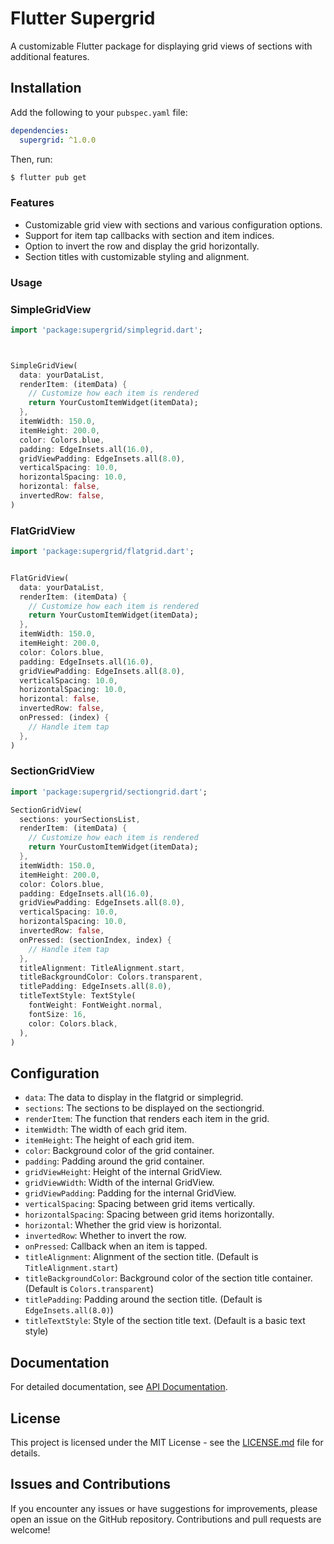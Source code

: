 # Flutter Supergrid

A customizable Flutter package for displaying grid views of sections with additional features.

## Installation

Add the following to your `pubspec.yaml` file:

```yaml
dependencies:
  supergrid: ^1.0.0
```

Then, run:

```bash
$ flutter pub get
```


### Features

- Customizable grid view with sections and various configuration options.
- Support for item tap callbacks with section and item indices.
- Option to invert the row and display the grid horizontally.
- Section titles with customizable styling and alignment.


### Usage

### SimpleGridView

```dart
import 'package:supergrid/simplegrid.dart';



SimpleGridView(
  data: yourDataList,
  renderItem: (itemData) {
    // Customize how each item is rendered
    return YourCustomItemWidget(itemData);
  },
  itemWidth: 150.0,
  itemHeight: 200.0,
  color: Colors.blue,
  padding: EdgeInsets.all(16.0),
  gridViewPadding: EdgeInsets.all(8.0),
  verticalSpacing: 10.0,
  horizontalSpacing: 10.0,
  horizontal: false,
  invertedRow: false,
)
```

### FlatGridView
```dart
import 'package:supergrid/flatgrid.dart';


FlatGridView(
  data: yourDataList,
  renderItem: (itemData) {
    // Customize how each item is rendered
    return YourCustomItemWidget(itemData);
  },
  itemWidth: 150.0,
  itemHeight: 200.0,
  color: Colors.blue,
  padding: EdgeInsets.all(16.0),
  gridViewPadding: EdgeInsets.all(8.0),
  verticalSpacing: 10.0,
  horizontalSpacing: 10.0,
  horizontal: false,
  invertedRow: false,
  onPressed: (index) {
    // Handle item tap
  },
)
```

### SectionGridView

```dart
import 'package:supergrid/sectiongrid.dart';

SectionGridView(
  sections: yourSectionsList,
  renderItem: (itemData) {
    // Customize how each item is rendered
    return YourCustomItemWidget(itemData);
  },
  itemWidth: 150.0,
  itemHeight: 200.0,
  color: Colors.blue,
  padding: EdgeInsets.all(16.0),
  gridViewPadding: EdgeInsets.all(8.0),
  verticalSpacing: 10.0,
  horizontalSpacing: 10.0,
  invertedRow: false,
  onPressed: (sectionIndex, index) {
    // Handle item tap
  },
  titleAlignment: TitleAlignment.start,
  titleBackgroundColor: Colors.transparent,
  titlePadding: EdgeInsets.all(8.0),
  titleTextStyle: TextStyle(
    fontWeight: FontWeight.normal,
    fontSize: 16,
    color: Colors.black,
  ),
)
```

## Configuration

- `data`: The data to display in the flatgrid or simplegrid.
- `sections`: The sections to be displayed on the sectiongrid.
- `renderItem`: The function that renders each item in the grid.
- `itemWidth`: The width of each grid item.
- `itemHeight`: The height of each grid item.
- `color`: Background color of the grid container.
- `padding`: Padding around the grid container.
- `gridViewHeight`: Height of the internal GridView.
- `gridViewWidth`: Width of the internal GridView.
- `gridViewPadding`: Padding for the internal GridView.
- `verticalSpacing`: Spacing between grid items vertically.
- `horizontalSpacing`: Spacing between grid items horizontally.
- `horizontal`: Whether the grid view is horizontal.
- `invertedRow`: Whether to invert the row.
- `onPressed`: Callback when an item is tapped.
- `titleAlignment`: Alignment of the section title. (Default is `TitleAlignment.start`)
- `titleBackgroundColor`: Background color of the section title container. (Default is `Colors.transparent`)
- `titlePadding`: Padding around the section title. (Default is `EdgeInsets.all(8.0)`)
- `titleTextStyle`: Style of the section title text. (Default is a basic text style)


## Documentation

For detailed documentation, see [API Documentation](https://github.com/otrofy/flutter-super-grid/docs).


## License

This project is licensed under the MIT License - see the [LICENSE.md](https://github.com/otrofy/flutter-super-grid/blob/main/LICENSE.md) file for details.



## Issues and Contributions 
If you encounter any issues or have suggestions for improvements, please open an issue on the GitHub repository. Contributions and pull requests are welcome!
